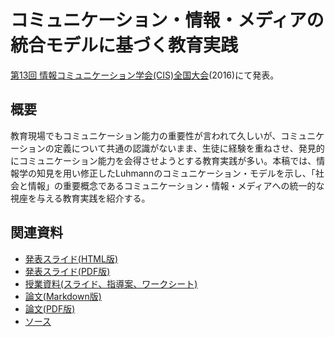 # コミュニケーション・情報・メディアの統合モデルに基づく教育実践
[第13回 情報コミュニケーション学会(CIS)全国大会](http://www.cis.gr.jp/zenkoku.html)(2016)にて発表。

## 概要
教育現場でもコミュニケーション能力の重要性が言われて久しいが、コミュニケーションの定義について共通の認識がないまま、生徒に経験を重ねさせ、発見的にコミュニケーション能力を会得させようとする教育実践が多い。本稿では、情報学の知見を用い修正したLuhmannのコミュニケーション・モデルを示し、「社会と情報」の重要概念であるコミュニケーション・情報・メディアへの統一的な視座を与える教育実践を紹介する。

## 関連資料
- [発表スライド(HTML版)](http://saireya.github.io/thesis/2016CIS-communication/slide.tex.xml)
- [発表スライド(PDF版)](https://www.slideshare.net/saireya/ss-58806956)
- [授業資料(スライド、指導案、ワークシート)](https://saireya.gitbooks.io/plan-informatics/content/communication)
- [論文(Markdown版)](thesis.md)
- [論文(PDF版)](https://www.scribd.com/doc/299911454)
- [ソース](https://github.com/saireya/thesis/tree/gh-pages/2016CIS-communication)

